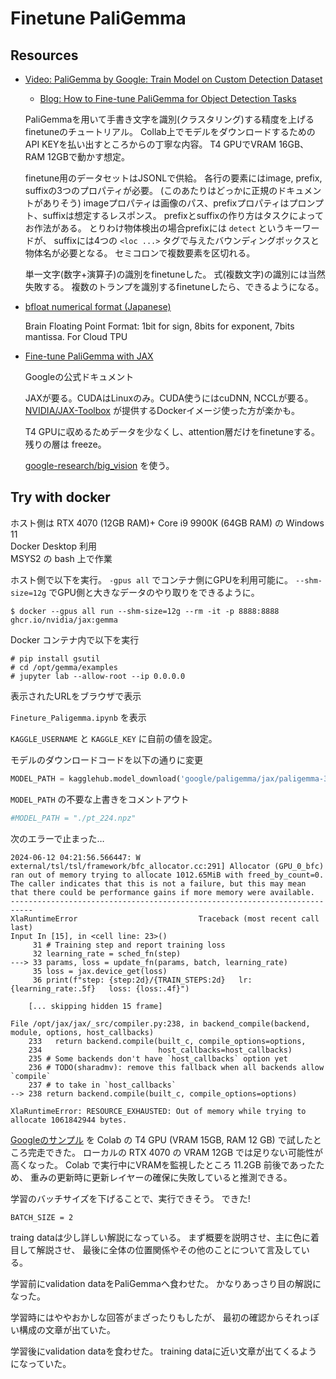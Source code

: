 # Finetune PaliGemma

## Resources

* [Video: PaliGemma by Google: Train Model on Custom Detection Dataset](https://www.youtube.com/watch?v=OMBmVInx68M)
    * [Blog: How to Fine-tune PaliGemma for Object Detection Tasks](https://blog.roboflow.com/how-to-fine-tune-paligemma/)

    PaliGemmaを用いて手書き文字を識別(クラスタリング)する精度を上げるfinetuneのチュートリアル。
    Collab上でモデルをダウンロードするためのAPI KEYを払い出すところからの丁寧な内容。
    T4 GPUでVRAM 16GB、RAM 12GBで動かす想定。

    finetune用のデータセットはJSONLで供給。
    各行の要素にはimage, prefix, suffixの3つのプロパティが必要。
    (このあたりはどっかに正規のドキュメントがありそう)
    imageプロパティは画像のパス、prefixプロパティはプロンプト、suffixは想定するレスポンス。
    prefixとsuffixの作り方はタスクによってお作法がある。
    とりわけ物体検出の場合prefixには `detect` というキーワードが、
    suffixには4つの `<loc ...>` タグで与えたバウンディングボックスと物体名が必要となる。
    セミコロンで複数要素を区切れる。

    単一文字(数字+演算子)の識別をfinetuneした。
    式(複数文字)の識別には当然失敗する。
    複数のトランプを識別するfinetuneしたら、できるようになる。

* [bfloat numerical format (Japanese)](https://cloud.google.com/tpu/docs/bfloat16?hl=ja)

    Brain Floating Point Format: 1bit for sign, 8bits for exponent, 7bits mantissa. For Cloud TPU

* [Fine-tune PaliGemma with JAX ](https://ai.google.dev/gemma/docs/paligemma/fine-tuning-paligemma)

    Googleの公式ドキュメント

    JAXが要る。CUDAはLinuxのみ。CUDA使うにはcuDNN, NCCLが要る。
    [NVIDIA/JAX-Toolbox](https://github.com/NVIDIA/JAX-Toolbox) が提供するDockerイメージ使った方が楽かも。

    T4 GPUに収めるためデータを少なくし、attention層だけをfinetuneする。残りの層は freeze。

    [google-research/big_vision](https://github.com/google-research/big_vision) を使う。

## Try with docker

ホスト側は RTX 4070 (12GB RAM)+ Core i9 9900K (64GB RAM) の Windows 11  
Docker Desktop 利用  
MSYS2 の bash 上で作業

ホスト側で以下を実行。
`-gpus all` でコンテナ側にGPUを利用可能に。
`--shm-size=12g` でGPU側と大きなデータのやり取りをできるように。

```console
$ docker --gpus all run --shm-size=12g --rm -it -p 8888:8888 ghcr.io/nvidia/jax:gemma
```



Docker コンテナ内で以下を実行

```console
# pip install gsutil
# cd /opt/gemma/examples
# jupyter lab --allow-root --ip 0.0.0.0
```

表示されたURLをブラウザで表示

`Fineture_Paligemma.ipynb` を表示

`KAGGLE_USERNAME` と `KAGGLE_KEY` に自前の値を設定。

モデルのダウンロードコードを以下の通りに変更

```python
MODEL_PATH = kagglehub.model_download('google/paligemma/jax/paligemma-3b-pt-224', 'paligemma-3b-pt-224.f16.npz')
```

`MODEL_PATH` の不要な上書きをコメントアウト

```python
#MODEL_PATH = "./pt_224.npz"
```

次のエラーで止まった…

```
2024-06-12 04:21:56.566447: W external/tsl/tsl/framework/bfc_allocator.cc:291] Allocator (GPU_0_bfc) ran out of memory trying to allocate 1012.65MiB with freed_by_count=0. The caller indicates that this is not a failure, but this may mean that there could be performance gains if more memory were available.
---------------------------------------------------------------------------
XlaRuntimeError                           Traceback (most recent call last)
Input In [15], in <cell line: 23>()
     31 # Training step and report training loss
     32 learning_rate = sched_fn(step)
---> 33 params, loss = update_fn(params, batch, learning_rate)
     35 loss = jax.device_get(loss)
     36 print(f"step: {step:2d}/{TRAIN_STEPS:2d}   lr: {learning_rate:.5f}   loss: {loss:.4f}")

    [... skipping hidden 15 frame]

File /opt/jax/jax/_src/compiler.py:238, in backend_compile(backend, module, options, host_callbacks)
    233   return backend.compile(built_c, compile_options=options,
    234                          host_callbacks=host_callbacks)
    235 # Some backends don't have `host_callbacks` option yet
    236 # TODO(sharadmv): remove this fallback when all backends allow `compile`
    237 # to take in `host_callbacks`
--> 238 return backend.compile(built_c, compile_options=options)

XlaRuntimeError: RESOURCE_EXHAUSTED: Out of memory while trying to allocate 1061842944 bytes.
```

[Googleのサンプル](https://ai.google.dev/gemma/docs/paligemma/fine-tuning-paligemma) を Colab の T4 GPU (VRAM 15GB, RAM 12 GB) で試したところ完走できた。
ローカルの RTX 4070 の VRAM 12GB では足りない可能性が高くなった。
Colab で実行中にVRAMを監視したところ 11.2GB 前後であったため、
重みの更新時に更新レイヤーの確保に失敗していると推測できる。

学習のバッチサイズを下げることで、実行できそう。
できた!

```
BATCH_SIZE = 2
```

traing dataは少し詳しい解説になっている。
まず概要を説明させ、主に色に着目して解説させ、
最後に全体の位置関係やその他のことについて言及している。

学習前にvalidation dataをPaliGemmaへ食わせた。
かなりあっさり目の解説になった。

学習時にはややおかしな回答がまざったりもしたが、
最初の確認からそれっぽい構成の文章が出ていた。

学習後にvalidation dataを食わせた。
training dataに近い文章が出てくるようになっていた。

